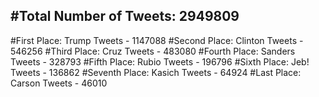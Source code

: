 #Total Number of Tweets: 2949809 
---
#First Place: Trump Tweets - 1147088
#Second Place: Clinton Tweets - 546256
#Third Place: Cruz Tweets - 483080
#Fourth Place: Sanders Tweets - 328793
#Fifth Place: Rubio Tweets - 196796
#Sixth Place: Jeb! Tweets - 136862
#Seventh Place: Kasich Tweets - 64924
#Last Place: Carson Tweets - 46010
